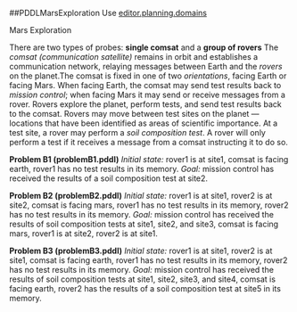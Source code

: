 ##PDDLMarsExploration
Use [editor.planning.domains](editor.planning.domains)

Mars Exploration

There are two types of probes: **single comsat** and a **group of rovers**
The *comsat (communication satellite)* remains in orbit and establishes a communication network, 
relaying messages between Earth and the *rovers* on the planet.The comsat is fixed in one of two *orientations*,
facing Earth or facing Mars. When facing Earth, the comsat may send test results back to *mission control*;
when facing Mars it may send or receive messages from a rover. Rovers explore the planet, perform tests, and
send test results back to the comsat. Rovers may move between test sites on the planet — locations that have
been identified as areas of scientific importance. At a test site, a rover may perform a *soil composition test*. A
rover will only perform a test if it receives a message from a comsat instructing it to do so. 

**Problem B1 (problemB1.pddl)**
*Initial state:* rover1 is at site1, comsat is facing earth, rover1 has no test results in its memory.
*Goal:* mission control has received the results of a soil composition test at site2.

**Problem B2 (problemB2.pddl)**
*Initial state:* rover1 is at site1, rover2 is at site2, comsat is facing mars, rover1 has no test results in its memory,
rover2 has no test results in its memory.
*Goal:* mission control has received the results of soil composition tests at site1, site2, and site3, comsat is facing
mars, rover1 is at site2, rover2 is at site1.

**Problem B3 (problemB3.pddl)**
*Initial state:* rover1 is at site1, rover2 is at site1, comsat is facing earth, rover1 has no test results in its memory,
rover2 has no test results in its memory.
*Goal:* mission control has received the results of soil composition tests at site1, site2, site3, and site4, comsat
is facing earth, rover2 has the results of a soil composition test at site5 in its memory.
